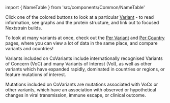 import { NameTable } from 'src/components/Common/NameTable'

Click one of the colored buttons to look at a particular [Variant](/variants) - to read information, see graphs and the protein structure, and link out to focused Nextstrain builds.

To look at many variants at once, check out the [Per Variant](/per-variant) and [Per Country](/per-country) pages, where you can view a lot of data in the same place, and compare variants and countries!

Variants included on CoVariants include internationally recognised Variants of Concern (VoC) and many Variants of Interest (VoI), as well as other variants which have expanded rapidly, dominated in countries or regions, or feature mutations of interest.

Mutations included on CoVariants are mutations associated with VoCs or other variants, which have an association with observed or hypothetical changes in viral transmission, immune escape, or clinical outcome. 


<NameTable />
